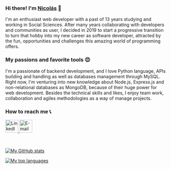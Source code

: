 ### Hi there! I'm [Nicolás](https://www.linkedin.com/in/nicolasportela) 👋

I'm an enthusiast web developer with a past of 13 years studying and working in Social Sciences. After many years collaborating with developers and communities as user, I decided in 2019 to start a progressive transition to turn that hobby into my new career as software developer, attracted by the fun, opportunities and challenges this amazing world of programming offers.

### My passions and favorite tools 😍
I'm a passionate of backend development, and I love Python language, APIs building and handling as well as databases management through MySQL. Right now, I'm venturing into new knowledge about Node.js, Express.js and non-relational databases as MongoDB, because of their huge power for web development.
Besides the technical skills and likes, I enjoy team work, collaboration and agiles methodologies as a way of manage projects.

### How to reach me 📞
<a href="https://www.linkedin.com/in/nicolasportela"><img src="https://lh3.googleusercontent.com/pw/AM-JKLWwZ4WLxCu23OmT4tdxernn2KGcnT6yeRXRU8BMmXpKS_BrJIDQNM-VgIzgcXB1MwymdyZGN4PKuoR_hDIGNaRnfzQ1wa9zO0chE1k5mf1lJ3MP3J24Ig5f3nrZ_Yh8puZpoq7hl1U0OMuCyo2R3oiE=s512-no?authuser=0" alt="LinkedIn" width="40" height="40"/> <a href="mailto:nicolasportelam@gmail.com"><img src="https://lh3.googleusercontent.com/3TDy3DFDRNdOLy8TWU2053D1VnaoiRqmYuTTrOh6tigm6l-D8WlqLahScba39qRUz7-EoVNMhw6K9JpNulQALoEApZ9N6O33CfT-m4NNT_uf2VIj9gVdmLraemmGg9YPoKXjhe7Xrp8b1vYkFmuNc6DxWh1ht9aCrLv9T2HhJehUGoeHxSK4Rsjw2MZfKf3jHV0F0eUagQ_YrTWWh2peXQH7nt00E0fjUt2o6YgNc9HuaF5MOopR1mt3k4zp_YpcJ1nM0GiwGkkJvOHBKvIIRR3WVKJcIJENStfvpX0JtGXBymzCMkQtskMWeL99AWH6CWBtrElVoIp9zy4pVJ9nAcrQNI41SMBY1kRd4ANZp65P1IqYsLKQZpoyxGMZoBREXl2Z2TnNKN1BFWvrKb9MQNp0gkhA8m8mkFn6RttqBksSq3RbYSVVQ9L5hyW-pUHaxbqeMeGUiT5Mx4q3oXJI2t-wR8-wX5SNx1-WGchJBjsS83bkdOIKBW38V_u4y3I4gG952SRrWf8CpHP-A_tX9EzKtjU7kem99zUMUh-9DNf3rc5L901rRtK2s9alkSAbhPyY7cw9otZPf7dhpwV-_RcGLHRvPJNSzJRd8hfqrAbWAl0hWCQ2MHLKNeNeniIXtl19l53Jq0ww6SFyUrm4tiOEzmcseV_PVW78VctVRDaDjiQ77u6JB3BgW1kma_97aZFY-5v0AOhbVyCjEFzM4xA=s512-no?authuser=1" alt="E-mail" width="40" height="40"/>

<br>

[![My GitHub stats](https://github-readme-stats.vercel.app/api?username=nicolasportela&hide=issues&show_icons=true&theme=vision-friendly-dark&count_private=true&include_all_commits=true&custom_title=My%20GitHub%20stats)](https://github.com/nicolasportela)

[![My top languages](https://github-readme-stats.vercel.app/api/top-langs/?username=nicolasportela&hide=MATLAB,Assembly&langs_count=10&&theme=vision-friendly-dark&custom_title=My%20top%20languages&card_width=495&exclude_repo=sorting_algorithms,binary_trees,monty,shell_exercises,simple_shell,printf)](https://github.com/nicolasportela)
